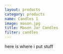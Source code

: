 ```yaml
---
layout: products
category: products
name: Candles 1
image: mason.jpg
title: Mason Jar Candles
filter: candles
---
```


here is where i put stuff